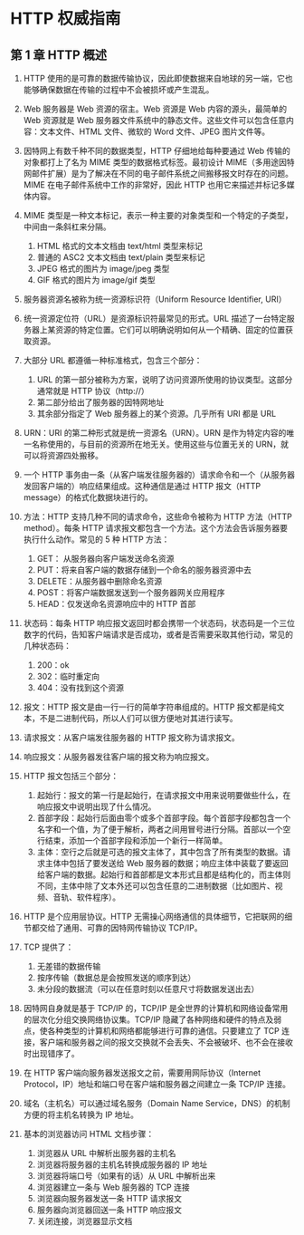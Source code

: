 # HTTP 权威指南

## 第 1 章 HTTP 概述

1. HTTP 使用的是可靠的数据传输协议，因此即使数据来自地球的另一端，它也能够确保数据在传输的过程中不会被损坏或产生混乱。
2. Web 服务器是 Web 资源的宿主。Web 资源是 Web 内容的源头，最简单的 Web 资源就是 Web 服务器文件系统中的静态文件。这些文件可以包含任意内容：文本文件、HTML 文件、微软的 Word 文件、JPEG 图片文件等。
3. 因特网上有数千种不同的数据类型，HTTP 仔细地给每种要通过 Web 传输的对象都打上了名为 MIME 类型的数据格式标签。最初设计 MIME（多用途因特网邮件扩展）是为了解决在不同的电子邮件系统之间搬移报文时存在的问题。MIME 在电子邮件系统中工作的非常好，因此 HTTP 也用它来描述并标记多媒体内容。
4. MIME 类型是一种文本标记，表示一种主要的对象类型和一个特定的子类型，中间由一条斜杠来分隔。
    1. HTML 格式的文本文档由 text/html 类型来标记
    2. 普通的 ASC2 文本文档由 text/plain 类型来标记
    3. JPEG 格式的图片为 image/jpeg 类型
    4. GIF 格式的图片为 image/gif 类型
5. 服务器资源名被称为统一资源标识符（Uniform Resource Identifier, URI）
6. 统一资源定位符（URL）是资源标识符最常见的形式。URL 描述了一台特定服务器上某资源的特定位置。它们可以明确说明如何从一个精确、固定的位置获取资源。
7. 大部分 URL 都遵循一种标准格式，包含三个部分：

    1. URL 的第一部分被称为方案，说明了访问资源所使用的协议类型。这部分通常就是 HTTP 协议（http://）
    2. 第二部分给出了服务器的因特网地址
    3. 其余部分指定了 Web 服务器上的某个资源。几乎所有 URI 都是 URL

8. URN：URI 的第二种形式就是统一资源名（URN）。URN 是作为特定内容的唯一名称使用的，与目前的资源所在地无关。使用这些与位置无关的 URN，就可以将资源四处搬移。

9. 一个 HTTP 事务由一条（从客户端发往服务器的）请求命令和一个（从服务器发回客户端的）响应结果组成。这种通信是通过 HTTP 报文（HTTP message）的格式化数据块进行的。

10. 方法：HTTP 支持几种不同的请求命令，这些命令被称为 HTTP 方法（HTTP method）。每条 HTTP 请求报文都包含一个方法。这个方法会告诉服务器要执行什么动作。常见的 5 种 HTTP 方法：

    1. GET： 从服务器向客户端发送命名资源
    2. PUT：将来自客户端的数据存储到一个命名的服务器资源中去
    3. DELETE：从服务器中删除命名资源
    4. POST：将客户端数据发送到一个服务器网关应用程序
    5. HEAD：仅发送命名资源响应中的 HTTP 首部

11. 状态码：每条 HTTP 响应报文返回时都会携带一个状态码，状态码是一个三位数字的代码，告知客户端请求是否成功，或者是否需要采取其他行动，常见的几种状态码：

    1. 200：ok
    2. 302：临时重定向
    3. 404：没有找到这个资源

12. 报文：HTTP 报文是由一行一行的简单字符串组成的。HTTP 报文都是纯文本，不是二进制代码，所以人们可以很方便地对其进行读写。
13. 请求报文：从客户端发往服务器的 HTTP 报文称为请求报文。
14. 响应报文：从服务器发往客户端的报文称为响应报文。
15. HTTP 报文包括三个部分：

    1. 起始行：报文的第一行是起始行，在请求报文中用来说明要做些什么，在响应报文中说明出现了什么情况。
    2. 首部字段：起始行后面由零个或多个首部字段。每个首部字段都包含一个名字和一个值，为了便于解析，两者之间用冒号进行分隔。首部以一个空行结束，添加一个首部字段和添加一个新行一样简单。
    3. 主体：空行之后就是可选的报文主体了，其中包含了所有类型的数据。请求主体中包括了要发送给 Web 服务器的数据；响应主体中装载了要返回给客户端的数据。起始行和首部都是文本形式且都是结构化的，而主体则不同，主体中除了文本外还可以包含任意的二进制数据（比如图片、视频、音轨、软件程序）。

16. HTTP 是个应用层协议。HTTP 无需操心网络通信的具体细节，它把联网的细节都交给了通用、可靠的因特网传输协议 TCP/IP。
17. TCP 提供了：

    1. 无差错的数据传输
    2. 按序传输（数据总是会按照发送的顺序到达）
    3. 未分段的数据流（可以在任意时刻以任意尺寸将数据发送出去）

18. 因特网自身就是基于 TCP/IP 的，TCP/IP 是全世界的计算机和网络设备常用的层次化分组交换网络协议集。TCP/IP 隐藏了各种网络和硬件的特点及弱点，使各种类型的计算机和网络都能够进行可靠的通信。只要建立了 TCP 连接，客户端和服务器之间的报文交换就不会丢失、不会被破坏、也不会在接收时出现错序了。

19. 在 HTTP 客户端向服务器发送报文之前，需要用网际协议（Internet Protocol，IP）地址和端口号在客户端和服务器之间建立一条 TCP/IP 连接。

20. 域名（主机名）可以通过域名服务（Domain Name Service，DNS）的机制方便的将主机名转换为 IP 地址。

21. 基本的浏览器访问 HTML 文档步骤：
    1. 浏览器从 URL 中解析出服务器的主机名
    2. 浏览器将服务器的主机名转换成服务器的 IP 地址
    3. 浏览器将端口号（如果有的话）从 URL 中解析出来
    4. 浏览器建立一条与 Web 服务器的 TCP 连接
    5. 浏览器向服务器发送一条 HTTP 请求报文
    6. 服务器向浏览器回送一条 HTTP 响应报文
    7. 关闭连接，浏览器显示文档
